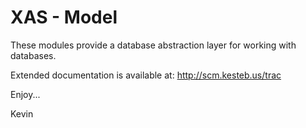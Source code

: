 XAS - Model
==========================

These modules provide a database abstraction layer for working with
databases. 

Extended documentation is available at: http://scm.kesteb.us/trac

Enjoy...

Kevin

